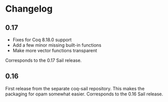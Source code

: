Changelog
=========

0.17
----

* Fixes for Coq 8.18.0 support
* Add a few minor missing built-in functions
* Make more vector functions transparent

Corresponds to the 0.17 Sail release.

0.16
----

First release from the separate coq-sail repository.  This makes the
packaging for opam somewhat easier.  Corresponds to the 0.16 Sail
release.
